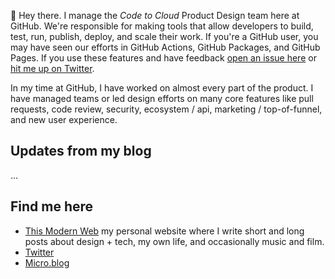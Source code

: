 👋 Hey there. I manage the _Code to Cloud_ Product Design team here at GitHub. We're responsible for making tools that allow developers to build, test, run, publish, deploy, and scale their work. If you're a GitHub user, you may have seen our efforts in GitHub Actions, GitHub Packages, and GitHub Pages. If you use these features and have feedback [open an issue here](https://github.com/pmarsceill/pmarsceill/issues/new) or [hit me up on Twitter](https://twitter.com/pmarsceill).

In my time at GitHub, I have worked on almost every part of the product. I have managed teams or led design efforts on many core features like pull requests, code review, security, ecosystem / api, marketing / top-of-funnel, and new user experience.

## Updates from my blog

<!--START_SECTION:feed-->
...
<!--END_SECTION:feed-->

## Find me here

- [This Modern Web](https://thismodernweb.com) my personal website where I write short and long posts about design + tech, my own life, and occasionally music and film.
- [Twitter](https://twitter.com/pmarsceill)
- [Micro.blog](https://micro.blog/pmarsceill)
